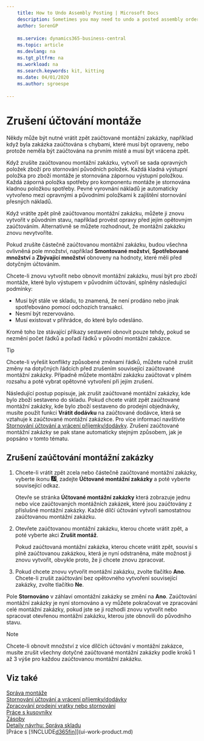 ```yaml
---
    title: How to Undo Assembly Posting | Microsoft Docs
    description: Sometimes you may need to undo a posted assembly order, for example when the order was posted with mistakes that must be corrected, or because it should not have been posted in the first place and must be rolled back.
    author: SorenGP

    ms.service: dynamics365-business-central
    ms.topic: article
    ms.devlang: na
    ms.tgt_pltfrm: na
    ms.workload: na
    ms.search.keywords: kit, kitting
    ms.date: 04/01/2020
    ms.author: sgroespe

---
```

# Zrušení účtování montáže
Někdy může být nutné vrátit zpět zaúčtované montážní zakázky, například když byla zakázka zaúčtována s chybami, které musí být opraveny, nebo protože neměla být zaúčtována na prvním místě a musí být vrácena zpět.

Když zrušíte zaúčtovanou montážní zakázku, vytvoří se sada opravných položek zboží pro stornování původních položek. Každá kladná výstupní položka pro zboží montáže je stornována zápornou výstupní položkou. Každá záporná položka spotřeby pro komponentu montáže je stornována kladnou položkou spotřeby. Pevné vyrovnání nákladů je automaticky vytvořeno mezi opravnými a původními položkami k zajištění stornování přesných nákladů.

Když vrátíte zpět plně zaúčtovanou montážní zakázku, můžete ji znovu vytvořit v původním stavu, například provést opravy před jejím opětovným zaúčtováním. Alternativně se můžete rozhodnout, že montážní zakázku znovu nevytvoříte.

Pokud zrušíte částečně zaúčtovanou montážní zakázku, budou všechna ovlivněná pole množství, například **Smontované možství**, **Spotřebované množství** a **Zbývající množství** obnoveny na hodnoty, které měli před dotyčným účtováním.

Chcete-li znovu vytvořit nebo obnovit montážní zakázku, musí být pro zboží montáže, které bylo výstupem v původním účtování, splněny následující podmínky:

- Musí být stále ve skladu, to znamená, že není prodáno nebo jinak spotřebováno pomocí odchozích transakcí.
- Nesmí být rezervováno.
- Musí existovat v přihrádce, do které bylo odesláno.

Kromě toho lze stávající příkazy sestavení obnovit pouze tehdy, pokud se nezmění počet řádků a pořadí řádků v původní montážní zakázce.

> [!TIP]
> Chcete-li vyřešit konflikty způsobené změnami řádků, můžete ručně zrušit změny na dotyčných řádcích před zrušením související zaúčtované montážní zakázky. Případně můžete montážní zakázku zaúčtovat v plném rozsahu a poté vybrat opětovné vytvoření při jejím zrušení.

Následující postup popisuje, jak zrušit zaúčtované montážní zakázky, kde bylo zboží sestaveno do skladu. Pokud chcete vrátit zpět zaúčtované montážní zakázky, kde bylo zboží sestaveno do prodejní objednávky, musíte použít funkci **Vrátit dodávku** na zaúčtované dodávce, která se vztahuje k zaúčtované montážní zakázkce. Pro více informací navštivte [Stornování účtování a vrácení příjemky/dodávky](finance-how-reverse-journal-posting.md). Zrušení zaúčtované montážní zakázky se pak stane automaticky stejným způsobem, jak je popsáno v tomto tématu.

## Zrušení zaúčtování montážní zakázky
1. Chcete-li vrátit zpět zcela nebo částečně zaúčtované montážní zakázky, vyberte ikonu ![Žárovky, která otevře funkci Řekněte mi](media/ui-search/search_small.png "Řekněte mi, co chcete dělat"), zadejte **Účtované montážní zakázky** a poté vyberte související odkaz.

   Otevře se stránka **Účtované montážní zakázky** která zobrazuje jednu nebo více zaúčtovaných montážních zakázek, které jsou zaúčtovány z příslušné montážní zakázky. Každé dílčí účtování vytvoří samostatnou zaúčtovanou montážní zakázku.
2. Otevřete zaúčtovanou montážní zakázku, kterou chcete vrátit zpět, a poté vyberte akci **Zrušit montáž**.

   Pokud zaúčtovaná montážní zakázka, kterou chcete vrátit zpět, souvisí s plně zaúčtovanou zakázkou, která je nyní odstraněna, máte možnost ji znovu vytvořit, obvykle proto, že ji chcete znovu zpracovat.
3. Pokud chcete znovu vytvořit montážní zakázku, zvolte tlačítko **Ano**. Chcete-li zrušit zaúčtování bez opětovného vytvoření související zakázky, zvolte tlačítko **Ne**.

Pole **Stornováno** v záhlaví omontážní zakázky se změní na **Ano**. Zaúčtování montážní zakázky je nyní stornováno a vy můžete pokračovat ve zpracování celé montážní zakázky, pokud jste se ji rozhodli znovu vytvořit nebo spracovat otevřenou montážní zakázku, kterou jste obnovili do původního stavu.

> [!NOTE]
> Chcete-li obnovit množství z více dílčích účtování v montážní zakázce, musíte zrušit všechny dotyčné zaúčtované montážní zakázky podle kroků 1 až 3 výše pro každou zaúčtovanou montážní zakázku.

## Viz také
[Správa montáže](assembly-assemble-items.md)  
[Stornování účtování a vrácení příjemky/dodávky](finance-how-reverse-journal-posting.md)  
[Zpracování prodejní vratky nebo stornování](sales-how-process-sales-returns-cancellations.md)  
[Práce s kusovníky](inventory-how-work-BOMs.md)  
[Zásoby](inventory-manage-inventory.md)  
[Detaily návrhu: Správa skladu](design-details-warehouse-management.md)  
[Práce s [!INCLUDE[d365fin](includes/d365fin_md.md)]](ui-work-product.md)
